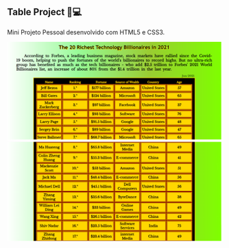## Table Project 🚀💻

Mini Projeto Pessoal desenvolvido com HTML5 e CSS3.

![table-technology](https://github.com/HiranFerretiBaccos/table-technology/blob/main/image1.png)
![table-technology](https://github.com/HiranFerretiBaccos/table-technology/blob/main/image2.png)
